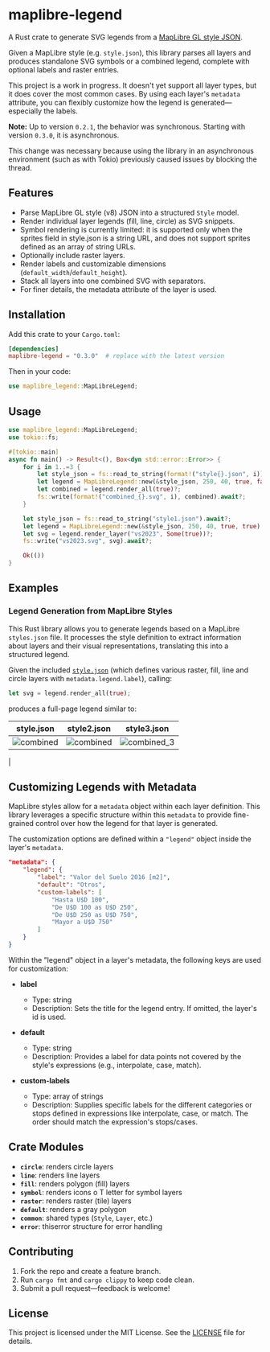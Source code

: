 # maplibre-legend

A Rust crate to generate SVG legends from a [MapLibre GL style JSON][].

Given a MapLibre style (e.g. `style.json`), this library parses all layers and produces standalone SVG symbols or a combined legend, complete with optional labels and raster entries.

This project is a work in progress. It doesn't yet support all layer types, but it does cover the most common cases.
By using each layer's `metadata` attribute, you can flexibly customize how the legend is generated—especially the labels.


**Note:** Up to version `0.2.1`, the behavior was synchronous. Starting with version `0.3.0`, it is asynchronous.

This change was necessary because using the library in an asynchronous environment (such as with Tokio) previously caused issues by blocking the thread.


## Features

- Parse MapLibre GL style (v8) JSON into a structured `Style` model.
- Render individual layer legends (fill, line, circle) as SVG snippets.
- Symbol rendering is currently limited: it is supported only when the sprites field in style.json is a string URL, and does not support sprites defined as an array of string URLs.
- Optionally include raster layers.
- Render labels and customizable dimensions (`default_width`/`default_height`).
- Stack all layers into one combined SVG with separators.
- For finer details, the metadata attribute of the layer is used.

## Installation

Add this crate to your `Cargo.toml`:

```toml
[dependencies]
maplibre-legend = "0.3.0"  # replace with the latest version
````

Then in your code:

```rust
use maplibre_legend::MapLibreLegend;
```

## Usage

```rust
use maplibre_legend::MapLibreLegend;
use tokio::fs;

#[tokio::main]
async fn main() -> Result<(), Box<dyn std::error::Error>> {
    for i in 1..=3 {
        let style_json = fs::read_to_string(format!("style{}.json", i)).await?;
        let legend = MapLibreLegend::new(&style_json, 250, 40, true, false).await?;
        let combined = legend.render_all(true)?;
        fs::write(format!("combined_{}.svg", i), combined).await?;
    }

    let style_json = fs::read_to_string("style1.json").await?;
    let legend = MapLibreLegend::new(&style_json, 250, 40, true, true).await?;
    let svg = legend.render_layer("vs2023", Some(true))?;
    fs::write("vs2023.svg", svg).await?;

    Ok(())
}


```

## Examples

### Legend Generation from MapLibre Styles

This Rust library allows you to generate legends based on a MapLibre `styles.json` file. It processes the style definition to extract information about layers and their visual representations, translating this into a structured legend.


Given the included [`style.json`][] (which defines various raster, fill, line and circle layers with `metadata.legend.label`), calling:

```rust
let svg = legend.render_all(true);
```

produces a full-page legend similar to:


| style.json | style2.json | style3.json |
|---|---|---|
| ![combined](https://github.com/user-attachments/assets/45f11696-c5d8-499a-8ab9-8a66a2cd82b0) | ![combined](https://github.com/user-attachments/assets/d865faf8-277f-48d7-8b19-541d0f984493) | ![combined_3](https://github.com/user-attachments/assets/929a0750-637a-4760-abfd-80952ad5baff)
 |


## Customizing Legends with Metadata

MapLibre styles allow for a `metadata` object within each layer definition. This library leverages a specific structure within this `metadata` to provide fine-grained control over how the legend for that layer is generated.

The customization options are defined within a `"legend"` object inside the layer's `metadata`.

```json
"metadata": {
    "legend": {
        "label": "Valor del Suelo 2016 [m2]",
        "default": "Otros",
        "custom-labels": [
            "Hasta U$D 100",
            "De U$D 100 as U$D 250",
            "De U$D 250 as U$D 750",
            "Mayor a U$D 750"
        ]
    }
}
```

Within the "legend" object in a layer's metadata, the following keys are used for customization:

- **label**
  - Type: string
  - Description: Sets the title for the legend entry. If omitted, the layer's id is used.

- **default**
  - Type: string
  - Description: Provides a label for data points not covered by the style's expressions (e.g., interpolate, case, match).

- **custom-labels**
  - Type: array of strings
  - Description: Supplies specific labels for the different categories or stops defined in expressions like interpolate, case, or match. The order should match the expression's stops/cases.

## Crate Modules

* **`circle`**: renders circle layers
* **`line`**: renders line layers
* **`fill`**: renders polygon (fill) layers
* **`symbol`**: renders icons o T letter for symbol layers
* **`raster`**: renders raster (tile) layers
* **`default`**: renders a gray polygon
* **`common`**: shared types (`Style`, `Layer`, etc.)
* **`error`**: thiserror structure for error handling

## Contributing

1. Fork the repo and create a feature branch.
2. Run `cargo fmt` and `cargo clippy` to keep code clean.
3. Submit a pull request—feedback is welcome!

## License

This project is licensed under the MIT License. See the [LICENSE][] file for details.

[MapLibre GL style JSON]: https://maplibre.org/maplibre-gl-js-docs/style-spec/
[`style.json`]: ./example/style.json
[LICENSE]: ./LICENSE

```
```

